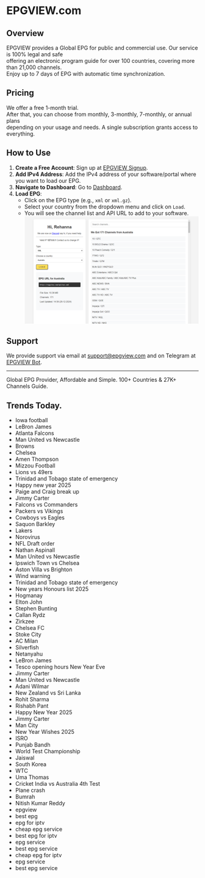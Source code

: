 # EPGVIEW.com



## Overview
EPGVIEW provides a Global EPG for public and commercial use. Our service is 100% legal and safe\
offering an electronic program guide for over 100 countries, covering more than 21,000 channels.\
Enjoy up to 7 days of EPG with automatic time synchronization.

## Pricing
We offer a free 1-month trial. \
After that, you can choose from monthly, 3-monthly, 7-monthly, or annual plans \
depending on your usage and needs. A single subscription grants access to everything.

## How to Use
1. **Create a Free Account**: Sign up at [EPGVIEW Signup](https://epgview.com/signup.php).
2. **Add IPv4 Address**: Add the IPv4 address of your software/portal where you want to load our EPG.
3. **Navigate to Dashboard**: Go to [Dashboard](https://epgview.com/dashboard.php).
4. **Load EPG**:
   - Click on the EPG type (e.g., `xml` or `xml.gz`).
   - Select your country from the dropdown menu and click on `Load`.
   - You will see the channel list and API URL to add to your software.
![EPGVIEW](img/dashboard.png)
## Support
We provide support via email at [support@epgview.com](mailto:support@epgview.com) and on Telegram at [EPGVIEW Bot](https://t.me/epgview_bot).

---

Global EPG Provider, Affordable and Simple. 100+ Countries & 27K+ Channels Guide.

## Trends Today.

- Iowa football
- LeBron James
- Atlanta Falcons
- Man United vs Newcastle
- Browns
- Chelsea
- Amen Thompson
- Mizzou Football
- Lions vs 49ers
- Trinidad and Tobago state of emergency
- Happy new year 2025
- Paige and Craig break up
- Jimmy Carter
- Falcons vs Commanders
- Packers vs Vikings
- Cowboys vs Eagles
- Saquon Barkley
- Lakers
- Norovirus
- NFL Draft order
- Nathan Aspinall
- Man United vs Newcastle
- Ipswich Town vs Chelsea
- Aston Villa vs Brighton
- Wind warning
- Trinidad and Tobago state of emergency
- New years Honours list 2025
- Hogmanay
- Elton John
- Stephen Bunting
- Callan Rydz
- Zirkzee
- Chelsea FC
- Stoke City
- AC Milan
- Silverfish
- Netanyahu
- LeBron James
- Tesco opening hours New Year Eve
- Jimmy Carter
- Man United vs Newcastle
- Adani Wilmar
- New Zealand vs Sri Lanka
- Rohit Sharma
- Rishabh Pant
- Happy New Year 2025
- Jimmy Carter
- Man City
- New Year Wishes 2025
- ISRO
- Punjab Bandh
- World Test Championship
- Jaiswal
- South Korea
- WTC
- Uma Thomas
- Cricket India vs Australia 4th Test
- Plane crash
- Bumrah
- Nitish Kumar Reddy
- epgview
- best epg
- epg for iptv
- cheap epg service
- best epg for iptv
- epg service
- best epg service
- cheap epg for iptv
- epg service
- best epg service
